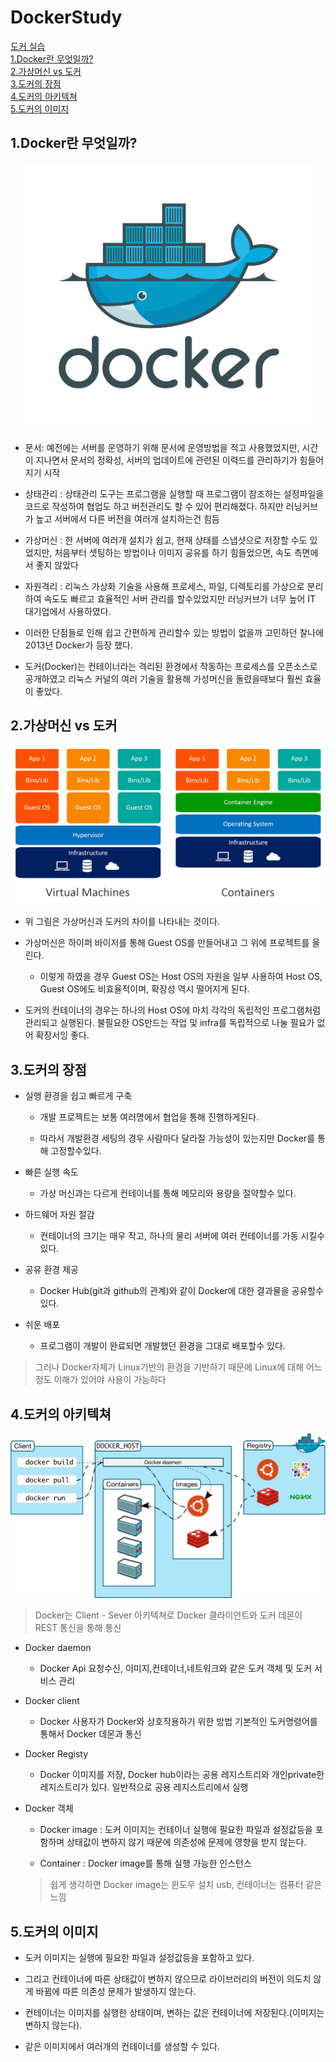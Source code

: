 # DockerStudy

[도커 실습](./Dockeruse.md)  
[1.Docker란 무엇일까?](#1.docker란-무엇일까?)  
[2.가상머신 vs 도커](#2.가상머신-vs-도커)  
[3.도커의 장점](#3.도커의-장점)  
[4.도커의 아키텍쳐](#4.도커의-아키텍쳐)  
[5.도커의 이미지](#5.도커의-이미지)  







## 1.Docker란 무엇일까?
<p align="center"> <img src = "./Readmeimg/docker.png" style="width:50vw"> </img> </p>


- 문서: 예전에는 서버를 운영하기 위해 문서에 운영방법을 적고 사용했었지만, 시간이 지나면서 문서의 정확성, 서버의 업데이트에 관련된 이력드를 관리하기가 힘들어지기 시작

- 상태관리 : 상태관리 도구는 프로그램을 실행할 때 프로그램이 참조하는 설정파일을 코드로 작성하여 협업도 하고 버전관리도 할 수 있어 편리해졌다. 하지만 러닝커브가 높고 서버에서 다른 버전을 여러개 설치하는건 힘듬

- 가상머신 : 한 서버에 여러개 설치가 쉽고, 현재 상태를 스냅샷으로 저장할 수도 있었지만, 처음부터 셋팅하는 방법이나 이미지 공유를 하기 힘들었으면, 속도 측면에서 좋지 않았다

- 자원격리 : 리눅스 가상화 기술을 사용해 프로세스, 파일, 디렉토리를 가상으로 분리하여 속도도 빠르고 효율적인 서버 관리를 할수있었지만 러닝커브가 너무 높어 IT 대기업에서 사용하였다.

- 이러한 단점들로 인해 쉽고 간편하게 관리할수 있는 방법이 없을까 고민하던 찰나에 2013년 Docker가 등장 했다. 

- 도커(Docker)는 컨테이너라는 격리된 환경에서 작동하는 프로세스를 오픈소스로 공개하였고 리눅스 커널의 여러 기술을 활용해 가성머신을 돌렸을때보다 훨씬 효율이 좋았다.
## 2.가상머신 vs 도커


<p align="center"> <img src = "./Readmeimg/virtualvsdocker.png" > </img> </p>

- 위 그림은 가상머신과 도커의 차이를 나타내는 것이다.

- 가상머신은 하이퍼 바이저를 통해 Guest OS를 만들어내고 그 위에 프로젝트를 올린다.

    - 이렇게 하였을 경우 Guest OS는 Host OS의 자원을 일부 사용하여 Host OS, Guest OS에도 비효율적이며, 확장성 역시 떨어지게 된다.

- 도커의 컨테이너의 경우는 하나의 Host OS에 마치 각각의 독립적인 프로그램처럼 관리되고 실행된다. 불필요한 OS만드는 작업 및 infra를 독립적으로 나눌 필요가 없어 확장서잉 좋다.

## 3.도커의 장점

- 실행 환경을 쉽고 빠르게 구축

    - 개발 프로젝트는 보통 여러명에서 협업을 통해 진행하게된다.

    - 따라서 개발환경 세팅의 경우 사람마다 달라질 가능성이 있는지만 Docker를 통해 고정할수있다.

- 빠른 실행 속도

    - 가상 머신과는 다르게 컨테이너를 통해 메모리와 용량을 절약할수 있다.

- 하드웨어 자원 절감

    - 컨테이너의 크기는 매우 작고, 하나의 물리 서버에 여러 컨테이너를 가동 시킬수 있다.

- 공유 환경 제공

    - Docker Hub(git과 github의 관계)와 같이 Docker에 대한 결과물을 공유할수있다.

- 쉬운 배포

    - 프로그램이 개발이 완료되면 개발했던 환경을 그대로 배포할수 있다.

> 그러나 Docker자체가 Linux기반의 환경을 기반하기 때문에 Linux에 대해 어느정도 이해가 있어야 사용이 가능하다 

## 4.도커의 아키텍쳐

<p align="center"> <img src = "./Readmeimg/Architecture.png" > </img> </p>

> Docker는 Client - Sever 아키텍쳐로 Docker 클라이언트와 도커 데몬이 REST 통신을 통해 통신

- Docker daemon

    -  Docker Api 요청수신, 이미지,컨테이너,네트워크와 같은 도커 객체 및 도커 서비스 관리

- Docker client

    - Docker 사용자가 Docker와 상호작용하기 위한 방법 기본적인 도커명령어를 통해서 Docker 데몬과 통신

- Docker Registy

    - Docker 이미지를 저장, Docker hub이라는 공용 레지스트리와 개인private한 레지스트리가 있다. 일반적으로 공용 레지스트리에서 실행

- Docker 객체
    
    - Docker image : 도커 이미지는 컨테이너 실행에 필요한 파일과 설정값등을 포함하며 상태값이 변하지 않기 때문에 의존성에 문제에 영향을 받지 않는다.
    
    - Container : Docker image를 통해 실행 가능한 인스턴스
    > 쉽게 생각하면 Docker image는 윈도우 설치 usb, 컨테이너는 컴퓨터 같은 느낌

## 5.도커의 이미지

- 도커 이미지는 실행에 필요한 파일과 설정값등을 포함하고 있다.

- 그리고 컨테이너에 따른 상태값이 변하지 않으므로 라이브러리의 버전이 의도치 않게 바뀜에 따른 의존성 문제가 발생하지 않는다.

- 컨테이너는 이미지를 실행한 상태이며, 변하는 값은 컨테이너에 저장된다.(이미지는 변하지 않는다).

- 같은 이미지에서 여러개의 컨테이너를 생성할 수 있다.
